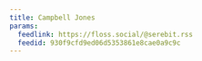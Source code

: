 ```yaml
---
title: Campbell Jones
params:
  feedlink: https://floss.social/@serebit.rss
  feedid: 930f9cfd9ed06d5353861e8cae0a9c9c
---
```

